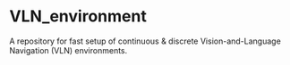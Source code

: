 # VLN_environment
A repository for fast setup of ​continuous &amp; discrete Vision-and-Language Navigation (VLN) environments.
